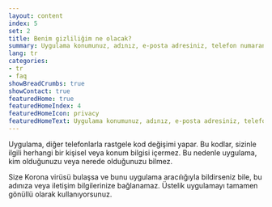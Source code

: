 ```yaml
---
layout: content
index: 5
set: 2
title: Benim gizliliğim ne olacak?
summary: Uygulama konumunuz, adınız, e-posta adresiniz, telefon numaranız veya diğer iletişim bilgileriniz olmadan çalışır.
lang: tr
categories:
- tr
- faq
showBreadCrumbs: true
showContact: true
featuredHome: true
featuredHomeIndex: 4
featuredHomeIcon: privacy
featuredHomeText: Uygulama konumunuz, adınız, e-posta adresiniz, telefon numaranız veya diğer iletişim bilgileriniz olmadan çalışır.
---
```


Uygulama, diğer telefonlarla rastgele kod değişimi yapar. Bu kodlar, sizinle ilgili herhangi bir kişisel veya konum bilgisi içermez. Bu nedenle uygulama, kim olduğunuzu veya nerede olduğunuzu bilmez.

Size Korona virüsü bulaşsa ve bunu uygulama aracılığıyla bildirseniz bile, bu adınıza veya iletişim bilgilerinize bağlanamaz. Üstelik uygulamayı tamamen gönüllü olarak kullanıyorsunuz.
